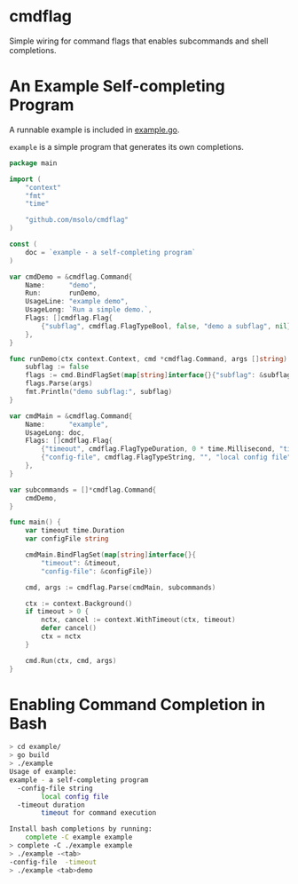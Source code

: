 # cmdflag
Simple wiring for command flags that enables subcommands and shell completions.

# An Example Self-completing Program
A runnable example is included in [example.go](./example/example.go).

`example` is a simple program that generates its own completions.

```go
package main

import (
	"context"
	"fmt"
	"time"

	"github.com/msolo/cmdflag"
)

const (
	doc = `example - a self-completing program`
)

var cmdDemo = &cmdflag.Command{
	Name:      "demo",
	Run:       runDemo,
	UsageLine: "example demo",
	UsageLong: `Run a simple demo.`,
	Flags: []cmdflag.Flag{
		{"subflag", cmdflag.FlagTypeBool, false, "demo a subflag", nil},
	},
}

func runDemo(ctx context.Context, cmd *cmdflag.Command, args []string) {
	subflag := false
	flags := cmd.BindFlagSet(map[string]interface{}{"subflag": &subflag})
	flags.Parse(args)
	fmt.Println("demo subflag:", subflag)
}

var cmdMain = &cmdflag.Command{
	Name:      "example",
	UsageLong: doc,
	Flags: []cmdflag.Flag{
		{"timeout", cmdflag.FlagTypeDuration, 0 * time.Millisecond, "timeout for command execution", nil},
		{"config-file", cmdflag.FlagTypeString, "", "local config file", cmdflag.PredictFiles("*")},
	},
}

var subcommands = []*cmdflag.Command{
	cmdDemo,
}

func main() {
	var timeout time.Duration
	var configFile string

	cmdMain.BindFlagSet(map[string]interface{}{
		"timeout": &timeout,
		"config-file": &configFile})

	cmd, args := cmdflag.Parse(cmdMain, subcommands)

	ctx := context.Background()
	if timeout > 0 {
		nctx, cancel := context.WithTimeout(ctx, timeout)
		defer cancel()
		ctx = nctx
	}

	cmd.Run(ctx, cmd, args)
}
```

# Enabling Command Completion in Bash
```sh
> cd example/
> go build
> ./example 
Usage of example:
example - a self-completing program
  -config-file string
    	local config file
  -timeout duration
    	timeout for command execution

Install bash completions by running:
	complete -C example example
> complete -C ./example example
> ./example -<tab>
-config-file  -timeout      
> ./example <tab>demo 
```

